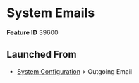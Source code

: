 # System Emails

**Feature ID** 39600

## Launched From

- [System Configuration](System%20Configuration.md) > Outgoing Email











































































